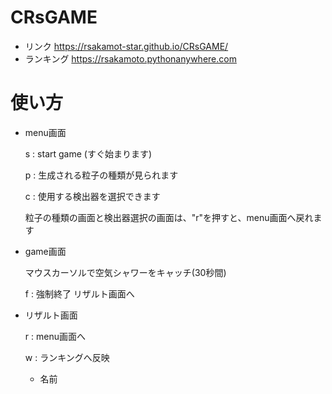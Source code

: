 # CRsGAME
* リンク https://rsakamot-star.github.io/CRsGAME/
* ランキング https://rsakamoto.pythonanywhere.com

# 使い方
* menu画面

  s : start game (すぐ始まります)

  p : 生成される粒子の種類が見られます

  c : 使用する検出器を選択できます

  粒子の種類の画面と検出器選択の画面は、"r"を押すと、menu画面へ戻れます
* game画面

  マウスカーソルで空気シャワーをキャッチ(30秒間)
  
  f : 強制終了 リザルト画面へ

* リザルト画面

  r : menu画面へ

  w : ランキングへ反映
  * 名前

